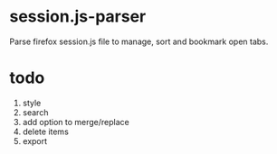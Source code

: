 # session.js-parser

Parse firefox session.js file to manage, sort and bookmark open tabs.

# todo

1. style
2. search
3. add option to merge/replace
4. delete items
5. export
